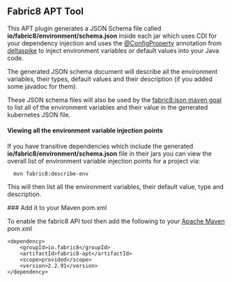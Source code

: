 ## Fabric8 APT Tool

This APT plugin generates a JSON Schema file called **io/fabric8/environment/schema.json** inside each jar which uses CDI for your dependency injection and uses the [@ConfigProperty](http://deltaspike.apache.org/documentation/configuration.html) annotation from [deltaspike](http://deltaspike.apache.org/) to inject environment variables or default values into your Java code.

The generated JSON schema document will describe all the environment variables, their types, default values and their description (if you added some javadoc for them).

These JSON schema files will also be used by the [fabric8:json maven goal](mavenplugin.html) to list all of the environment variables and their value in the generated kubernetes JSON file.

#### Viewing all the environment variable injection points

If you have transitive dependencies which include the generated **io/fabric8/environment/schema.json** file in their jars you can view the overall list of environment variable injection points for a project via:

      mvn fabric8:describe-env

This will then list all the environment variables, their default value, type and description.

### Add it to your Maven pom.xml

To enable the fabric8 API tool then add the following to your [Apache Maven](http://maven.apache.org/) pom.xml

    <dependency>
        <groupId>io.fabric8</groupId>
        <artifactId>fabric8-apt</artifactId>
        <scope>provided</scope>
        <version>2.2.91</version>
    </dependency>


